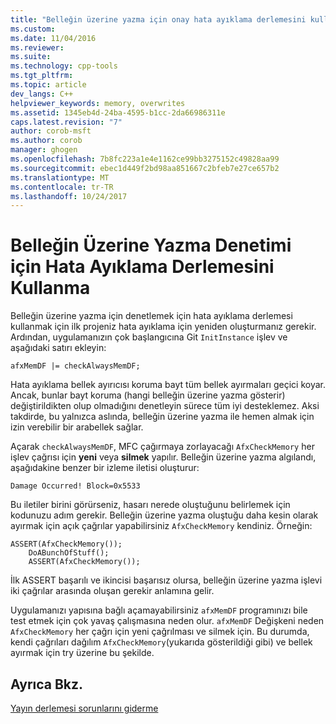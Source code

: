 ```yaml
---
title: "Belleğin üzerine yazma için onay hata ayıklama derlemesini kullanma | Microsoft Docs"
ms.custom: 
ms.date: 11/04/2016
ms.reviewer: 
ms.suite: 
ms.technology: cpp-tools
ms.tgt_pltfrm: 
ms.topic: article
dev_langs: C++
helpviewer_keywords: memory, overwrites
ms.assetid: 1345eb4d-24ba-4595-b1cc-2da66986311e
caps.latest.revision: "7"
author: corob-msft
ms.author: corob
manager: ghogen
ms.openlocfilehash: 7b8fc223a1e4e1162ce99bb3275152c49828aa99
ms.sourcegitcommit: ebec1d449f2bd98aa851667c2bfeb7e27ce657b2
ms.translationtype: MT
ms.contentlocale: tr-TR
ms.lasthandoff: 10/24/2017
---
```

# <a name="using-the-debug-build-to-check-for-memory-overwrite"></a>Belleğin Üzerine Yazma Denetimi için Hata Ayıklama Derlemesini Kullanma
Belleğin üzerine yazma için denetlemek için hata ayıklama derlemesi kullanmak için ilk projeniz hata ayıklama için yeniden oluşturmanız gerekir. Ardından, uygulamanızın çok başlangıcına Git `InitInstance` işlev ve aşağıdaki satırı ekleyin:  
  
```  
afxMemDF |= checkAlwaysMemDF;  
```  
  
 Hata ayıklama bellek ayırıcısı koruma bayt tüm bellek ayırmaları geçici koyar. Ancak, bunlar bayt koruma (hangi belleğin üzerine yazma gösterir) değiştirildikten olup olmadığını denetleyin sürece tüm iyi desteklemez. Aksi takdirde, bu yalnızca aslında, belleğin üzerine yazma ile hemen almak için izin verebilir bir arabellek sağlar.  
  
 Açarak `checkAlwaysMemDF`, MFC çağırmaya zorlayacağı `AfxCheckMemory` her işlev çağrısı için **yeni** veya **silmek** yapılır. Belleğin üzerine yazma algılandı, aşağıdakine benzer bir izleme iletisi oluşturur:  
  
```  
Damage Occurred! Block=0x5533  
```  
  
 Bu iletiler birini görürseniz, hasarı nerede oluştuğunu belirlemek için kodunuzu adım gerekir. Belleğin üzerine yazma oluştuğu daha kesin olarak ayırmak için açık çağrılar yapabilirsiniz `AfxCheckMemory` kendiniz. Örneğin:  
  
```  
ASSERT(AfxCheckMemory());  
    DoABunchOfStuff();  
    ASSERT(AfxCheckMemory());  
```  
  
 İlk ASSERT başarılı ve ikincisi başarısız olursa, belleğin üzerine yazma işlevi iki çağrılar arasında oluşan gerekir anlamına gelir.  
  
 Uygulamanızı yapısına bağlı açamayabilirsiniz `afxMemDF` programınızı bile test etmek için çok yavaş çalışmasına neden olur. `afxMemDF` Değişkeni neden `AfxCheckMemory` her çağrı için yeni çağrılması ve silmek için. Bu durumda, kendi çağrıları dağılım `AfxCheckMemory`(yukarıda gösterildiği gibi) ve bellek ayırmak için try üzerine bu şekilde.  
  
## <a name="see-also"></a>Ayrıca Bkz.  
 [Yayın derlemesi sorunlarını giderme](../../build/reference/fixing-release-build-problems.md)